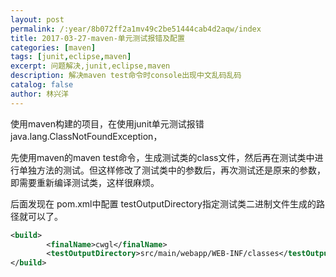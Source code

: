 ```yaml
---
layout: post
permalink: /:year/8b072ff2a1mv49c2be51444cab4d2aqw/index
title: 2017-03-27-maven-单元测试报错及配置
categories: [maven]
tags: [junit,eclipse,maven]
excerpt: 问题解决,junit,eclipse,maven
description: 解决maven test命令时console出现中文乱码乱码
catalog: false
author: 林兴洋
---
```



使用maven构建的项目，在使用junit单元测试报错java.lang.ClassNotFoundException，

先使用maven的maven test命令，生成测试类的class文件，然后再在测试类中进行单独方法的测试。但这样修改了测试类中的参数后，再次测试还是原来的参数，即需要重新编译测试类，这样很麻烦。

后面发现在 pom.xml中配置 testOutputDirectory指定测试类二进制文件生成的路径就可以了。
```xml
<build>
   	 	<finalName>cwgl</finalName>
   	 	<testOutputDirectory>src/main/webapp/WEB-INF/classes</testOutputDirectory>
</build>
```